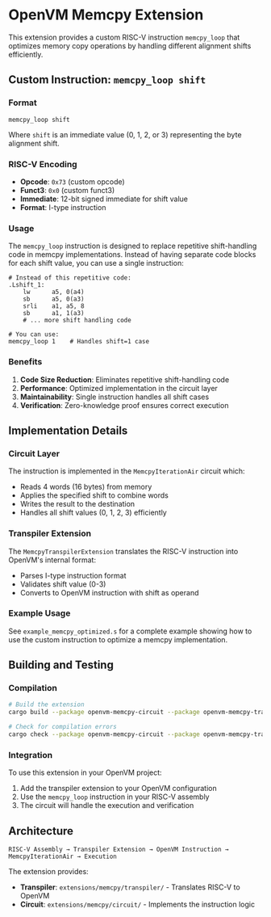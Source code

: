 # OpenVM Memcpy Extension

This extension provides a custom RISC-V instruction `memcpy_loop` that optimizes memory copy operations by handling different alignment shifts efficiently.

## Custom Instruction: `memcpy_loop shift`

### Format
```
memcpy_loop shift
```

Where `shift` is an immediate value (0, 1, 2, or 3) representing the byte alignment shift.

### RISC-V Encoding
- **Opcode**: `0x73` (custom opcode)
- **Funct3**: `0x0` (custom funct3)
- **Immediate**: 12-bit signed immediate for shift value
- **Format**: I-type instruction

### Usage
The `memcpy_loop` instruction is designed to replace repetitive shift-handling code in memcpy implementations. Instead of having separate code blocks for each shift value, you can use a single instruction:

```assembly
# Instead of this repetitive code:
.Lshift_1:
    lw      a5, 0(a4)
    sb      a5, 0(a3)
    srli    a1, a5, 8
    sb      a1, 1(a3)
    # ... more shift handling code

# You can use:
memcpy_loop 1    # Handles shift=1 case
```

### Benefits
1. **Code Size Reduction**: Eliminates repetitive shift-handling code
2. **Performance**: Optimized implementation in the circuit layer
3. **Maintainability**: Single instruction handles all shift cases
4. **Verification**: Zero-knowledge proof ensures correct execution

## Implementation Details

### Circuit Layer
The instruction is implemented in the `MemcpyIterationAir` circuit which:
- Reads 4 words (16 bytes) from memory
- Applies the specified shift to combine words
- Writes the result to the destination
- Handles all shift values (0, 1, 2, 3) efficiently

### Transpiler Extension
The `MemcpyTranspilerExtension` translates the RISC-V instruction into OpenVM's internal format:
- Parses I-type instruction format
- Validates shift value (0-3)
- Converts to OpenVM instruction with shift as operand

### Example Usage
See `example_memcpy_optimized.s` for a complete example showing how to use the custom instruction to optimize a memcpy implementation.

## Building and Testing

### Compilation
```bash
# Build the extension
cargo build --package openvm-memcpy-circuit --package openvm-memcpy-transpiler

# Check for compilation errors
cargo check --package openvm-memcpy-circuit --package openvm-memcpy-transpiler
```

### Integration
To use this extension in your OpenVM project:

1. Add the transpiler extension to your OpenVM configuration
2. Use the `memcpy_loop` instruction in your RISC-V assembly
3. The circuit will handle the execution and verification

## Architecture

```
RISC-V Assembly → Transpiler Extension → OpenVM Instruction → MemcpyIterationAir → Execution
```

The extension provides:
- **Transpiler**: `extensions/memcpy/transpiler/` - Translates RISC-V to OpenVM
- **Circuit**: `extensions/memcpy/circuit/` - Implements the instruction logic
